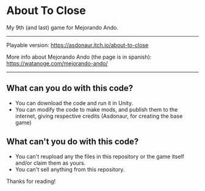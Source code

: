# About To Close
My 9th (and last) game for Mejorando Ando.

-----------------------------

Playable version: https://asdonaur.itch.io/about-to-close

More info about Mejorando Ando (the page is in spanish): https://watanoge.com/mejorando-ando/

-----------------------------

## What can you do with this code?
- You can download the code and run it in Unity.
- You can modify the code to make mods, and publish them to the internet, giving respective credits (Asdonaur, for creating the base game)

## What can't you do with this code?
- You can't reupload any the files in this repository or the game itself and/or claim them as yours.
- You can't sell anything from this repository.

Thanks for reading!

